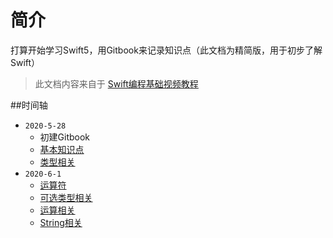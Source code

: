 # 简介

打算开始学习Swift5，用Gitbook来记录知识点（此文档为精简版，用于初步了解Swift）

>此文档内容来自于 [Swift编程基础视频教程](https://www.bilibili.com/video/BV144411C7Gg?from=search&seid=12798090312513947407)

##时间轴

* `2020-5-28`
  * 初建Gitbook
  * [基本知识点](Learn/Swift-01.md)
  * [类型相关](Learn/Swift-02.md)
* `2020-6-1`
  * [运算符](Learn/Swift-03.md)
  * [可选类型相关](Learn/Swift-04.md)
  * [运算相关](Learn/Swift-05.md)
  * [String相关](Learn/Swift-06.md)